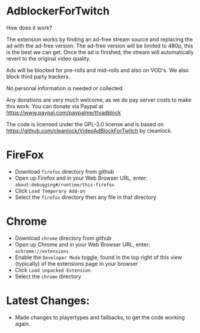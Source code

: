 # AdblockerForTwitch

How does it work?

The extension works by finding an ad-free stream source and replacing the ad with the ad-free version. The ad-free version will be limited to 480p, this is the best we can get. Once the ad is finished, the stream will automatically revert to the original video quality.

Ads will be blocked for pre-rolls and mid-rolls and also on VOD's. We also block third party trackers.

No personal information is needed or collected. 

Any donations are very much welcome, as we do pay server costs to make this work.
You can donate via Paypal at https://www.paypal.com/paypalme/ttvadblock

The code is licensed under the GPL-3.0 license and is based on https://github.com/cleanlock/VideoAdBlockForTwitch by cleanlock.

# FireFox
- Download `firefox` directory from github
- Open up Firefox and in your Web Browser URL, enter: `about:debugging#/runtime/this-firefox`
- Click `Load Temporary Add-on`
- Select the `firefox` directory then any file in that directory

# Chrome 
- Download `chrome` directory from github
- Open up Chrome and in your Web Browser URL, enter: `achrome://extensions`
- Enable the `Developer Mode` toggle, found in the top right of this view (typically) of the extensions page in your browser
- Click `Load unpacked Extension`
- Select the `chrome` directory

# Latest Changes:

- Made changes to playertypes and fallbacks, to get the code working again.
